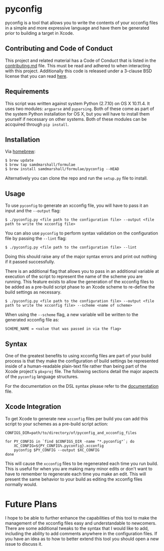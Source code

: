 # pyconfig
pyconfig is a tool that allows you to write the contents of your xcconfig files in a simple and more expressive language and have them be generated prior to building a target in Xcode. 


## Contributing and Code of Conduct
This project and related material has a Code of Conduct that is listed in the [contributing.md](./contributing.md) file. This must be read and adhered to when interacting with this project. Additionally this code is released under a 3-clause BSD license that you can read [here](./LICENSE).


## Requirements
This script was written against system Python (2.7.10) on OS X 10.11.4. It uses two modules: `argparse` and `pyparsing`. Both of these come as part of the system Python installation for OS X, but you will have to install them yourself if necessary on other systems. Both of these modules can be accquired through `pip install`.


## Installation
Via [homebrew](http://brew.sh):

	$ brew update
	$ brew tap samdmarshall/formulae
	$ brew install samdmarshall/formulae/pyconfig --HEAD

Alternatively you can clone the repo and run the `setup.py` file to install.

## Usage
To use `pyconfig` to generate an xcconfig file, you will have to pass it an input and the `--output` flag:

	$ ./pyconfig.py <file path to the configuration file> --output <file path to write the xcconfig file>

You can also use `pyconfig` to perform syntax validation on the configuration file by passing the `--lint` flag:

	$ ./pyconfig.py <file path to the configuration file> --lint

Doing this should raise any of the major syntax errors and print out nothing if it passed successfully.

There is an additional flag that allows you to pass in an additional variable at execution of the script to represent the name of the scheme you are running. This feature exists to allow the generation of the xcconfig files to be added as a pre-build script phase to an Xcode scheme to re-define the build settings as necessary.

	$ ./pyconfig.py <file path to the configuration file> --output <file path to write the xcconfig file> --scheme <name of scheme>

When using the `--scheme` flag, a new variable will be written to the generated xcconfig file as:

	SCHEME_NAME = <value that was passed in via the flag>


## Syntax
One of the greatest benefits to using xcconfig files are part of your build process is that they make the configuration of build settings be represented inside of a human-readable plain-text file rather than being part of the Xcode project's `pbxproj` file. The following sections detail the major aspects of the `pyconfig` language structures.

For the documentation on the DSL syntax please refer to the [documentation](./documentation.md) file.

## Xcode Integration
To get Xcode to generate new `xcconfig` files per build you can add this script to your schemes as a pre-build script action:

```
CONFIGS_DIR=path/to/directory/of/pyconfig_and_xcconfig_files

for PY_CONFIG in `find $CONFIGS_DIR -name "*.pyconfig"`; do
	XC_CONFIG=${PY_CONFIG%.pyconfig}.xcconfig
	pyconfig $PY_CONFIG --output $XC_CONFIG
done
```

This will cause the `xcconfig` files to be regenerated each time you run build. This is useful for when you are making many minor edits or don't want to have to remember to regenerate each time you make an edit. This will present the same behavior to your build as editing the xcconfig files normally would.

# Future Plans
I hope to be able to further enhance the capabilities of this tool to make the management of the xcconfig files easy and understandable to newcomers. There are some additional tweaks to the syntax that I would like to add, including the ability to add comments anywhere in the configuration files. If you have an idea as to how to better extend this tool you should open a new issue to discuss it.

